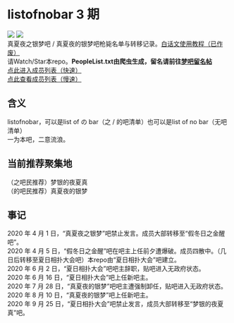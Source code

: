 # listofnobar 3 期
<a title="Watch" target="_blank" href="https://github.com/lixiang810/listofnobar/watchers"><img src="https://img.shields.io/github/watchers/lixiang810/listofnobar.svg?label=Watchers&style=social"></a> <a title="GitHub Star" target="_blank" href="https://github.com/lixiang810/listofnobar/stargazers"><img src="https://img.shields.io/github/stars/lixiang810/listofnobar.svg?label=Stars&style=social"></a>  
真夏夜之银梦吧 / 真夏夜的银梦吧枪毙名单与转移记录。[白话文使用教程（已作废）](https://github.com/lixiang810/listofnobar/wiki)  
请Watch/Star本repo。**PeopleList.txt由爬虫生成，留名请前往[梦吧留名帖](https://tieba.baidu.com/p/6980666099)**  
[点此进入成员列表（快速）](https://cdn.jsdelivr.net/gh/lixiang810/listofnobar/PeopleList.txt "点此进入成员列表")  
[点此查看成员列表（慢速）](https://github.com/lixiang810/listofnobar/blob/master/PeopleList.txt "coco")  

含义
----
listofnobar，可以是list of の bar（之 / 的吧清单）也可以是list of no bar（无吧清单）  
一为本吧，二意流浪。  

当前推荐聚集地
----
（之吧民推荐）梦银的夜夏真  
（的吧民推荐）真夏夜的银梦

事记
----
2020 年 4 月 1 日，“真夏夜之银梦”吧禁止发言。成员大部转移至“假冬日之金醒吧”。  
2020 年 4 月 5 日，“假冬日之金醒”吧在吧主上任前夕遭爆破。成员四散中。（几日后转移至夏日相扑大会吧）本repo由“夏日相扑大会”吧建立。  
2020 年 6 月 2 日，“夏日相扑大会”吧吧主辞职，贴吧进入无政府状态。  
2020 年 6 月 16 日，“夏日相扑大会”吧上任新吧主。  
2020 年 7 月 28 日，“真夏夜的银梦”吧吧主遭强制卸任，贴吧进入无政府状态。  
2020 年 8 月 10 日，“真夏夜的银梦”吧上任新吧主。  
2020 年 9 月 25 日，“夏日相扑大会”吧禁止发言，成员大部转移至“梦银的夜夏真”吧。
